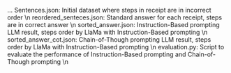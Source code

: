 ...
Sentences.json: Initial dataset where steps in receipt are in incorrect order \n
reordered_senteces.json: Standard answer for each receipt, steps are in correct answer \n
sorted_answer.json: Instruction-Based prompting LLM result, steps order by LlaMa with Instruction-Based prompting \n
sorted_answer_cot.json: Chain-of-Though prompting LLM result, steps order by LlaMa with Instruction-Based prompting \n
evaluation.py: Script to evaluate the performance of Instruction-Based prompting and Chain-of-Though prompting \n
